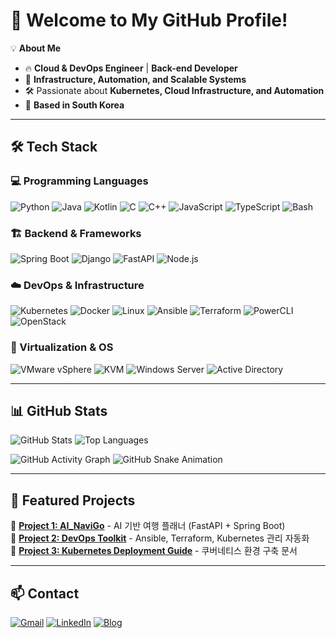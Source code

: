 # 🚀 Welcome to My GitHub Profile!

💡 **About Me**  
- 🔥 **Cloud & DevOps Engineer** | **Back-end Developer**  
- 🎯 **Infrastructure, Automation, and Scalable Systems**  
- 🛠️ Passionate about **Kubernetes, Cloud Infrastructure, and Automation**  
- 📍 **Based in South Korea**  

---

## 🛠️ Tech Stack

### 💻 Programming Languages  
![Python](https://img.shields.io/badge/Python-3776AB?style=flat&logo=python&logoColor=white)
![Java](https://img.shields.io/badge/Java-007396?style=flat&logo=java&logoColor=white)
![Kotlin](https://img.shields.io/badge/Kotlin-7F52FF?style=flat&logo=kotlin&logoColor=white)
![C](https://img.shields.io/badge/C-A8B9CC?style=flat&logo=c&logoColor=black)
![C++](https://img.shields.io/badge/C++-00599C?style=flat&logo=c%2B%2B&logoColor=white)
![JavaScript](https://img.shields.io/badge/JavaScript-F7DF1E?style=flat&logo=javascript&logoColor=black)
![TypeScript](https://img.shields.io/badge/TypeScript-3178C6?style=flat&logo=typescript&logoColor=white)
![Bash](https://img.shields.io/badge/Bash-4EAA25?style=flat&logo=gnu-bash&logoColor=white)

### 🏗️ Backend & Frameworks  
![Spring Boot](https://img.shields.io/badge/Spring_Boot-6DB33F?style=flat&logo=spring-boot&logoColor=white)
![Django](https://img.shields.io/badge/Django-092E20?style=flat&logo=django&logoColor=white)
![FastAPI](https://img.shields.io/badge/FastAPI-009688?style=flat&logo=fastapi&logoColor=white)
![Node.js](https://img.shields.io/badge/Node.js-43853D?style=flat&logo=node.js&logoColor=white)

### ☁️ DevOps & Infrastructure  
![Kubernetes](https://img.shields.io/badge/Kubernetes-326CE5?style=flat&logo=kubernetes&logoColor=white)
![Docker](https://img.shields.io/badge/Docker-2496ED?style=flat&logo=docker&logoColor=white)
![Linux](https://img.shields.io/badge/Linux-FCC624?style=flat&logo=linux&logoColor=black)
![Ansible](https://img.shields.io/badge/Ansible-000000?style=flat&logo=ansible&logoColor=white)
![Terraform](https://img.shields.io/badge/Terraform-623CE4?style=flat&logo=terraform&logoColor=white)
![PowerCLI](https://img.shields.io/badge/PowerCLI-0078D4?style=flat&logo=powershell&logoColor=white)
![OpenStack](https://img.shields.io/badge/OpenStack-ED1944?style=flat&logo=openstack&logoColor=white)

### 💾 Virtualization & OS  
![VMware vSphere](https://img.shields.io/badge/VMware-vSphere-607078?style=flat&logo=vmware&logoColor=white)
![KVM](https://img.shields.io/badge/KVM-123456?style=flat&logo=kvm&logoColor=white)
![Windows Server](https://img.shields.io/badge/Windows%20Server-0078D6?style=flat&logo=windows&logoColor=white)
![Active Directory](https://img.shields.io/badge/Active%20Directory-0078D6?style=flat&logo=microsoft&logoColor=white)

---

## 📊 GitHub Stats  
![GitHub Stats](https://github-readme-stats.vercel.app/api?username=사용자명&show_icons=true&theme=radical)
![Top Languages](https://github-readme-stats.vercel.app/api/top-langs/?username=사용자명&layout=compact&theme=radical)

![GitHub Activity Graph](https://github-readme-activity-graph.cyclic.app/graph?username=사용자명&theme=github)
![GitHub Snake Animation](https://github.com/사용자명/사용자명/blob/output/github-contribution-grid-snake.svg)

---

## 📂 Featured Projects  
🔹 **[Project 1: AI_NaviGo](https://github.com/사용자명/AI_NaviGo)** - AI 기반 여행 플래너 (FastAPI + Spring Boot)  
🔹 **[Project 2: DevOps Toolkit](https://github.com/사용자명/devops-toolkit)** - Ansible, Terraform, Kubernetes 관리 자동화  
🔹 **[Project 3: Kubernetes Deployment Guide](https://github.com/사용자명/k8s-deployment-guide)** - 쿠버네티스 환경 구축 문서  

---

## 📫 Contact  
[![Gmail](https://img.shields.io/badge/Gmail-EA4335?style=flat&logo=gmail&logoColor=white)](mailto:your_email@gmail.com)
[![LinkedIn](https://img.shields.io/badge/LinkedIn-0077B5?style=flat&logo=linkedin&logoColor=white)](https://www.linkedin.com/in/your-profile)
[![Blog](https://img.shields.io/badge/Blog-181717?style=flat&logo=github&logoColor=white)](https://your-blog.com)

